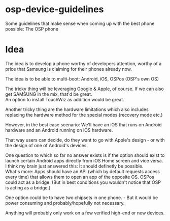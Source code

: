 # osp-device-guidelines
Some guidelines that make sense when coming up with the best phone possible: The OSP phone

# Idea
The idea is to develop a phone worthy of developers attention, worthy of a price that Samsung is claiming for their phones already now.

The idea is to be able to multi-boot: Android, iOS, OSPos (OSP's own OS)

The tricky thing will be leveraging Google & Apple, of course. If we can also get SAMSUNG in the mix, that'd be great.<br>An option to install TouchWiz as addition would be great.

Another tricky thing are the hardware limitations which also includes replacing the hardware method for the special modes (recovery mode etc.)

However, in the best case scenario: We'll have an iOS that runs on Android hardware and an Android running on iOS hardware.

That way users can decide, do they want to go with Apple's design - or with the design of one of Android's devices.

One question to which so far no answer exists is if the option should exist to launch certain Android apps directly from iOS Home screen and vice versa.<br>
I think my brain just answered this: It should definetly be possible.<br>What's more: Apps should have an API (which by default requests access every time) that allows them to open an app of the opposite OS. OSPos could act as a bridge. (But in best conditions you wouldn't notice that OSP is acting as a bridge.)

One option could be to have two chipsets in one phone. - But it would be power consuming and probably/hopefully not necessary.

Anything will probably only work on a few verified high-end or new devices.

